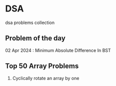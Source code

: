 # DSA
dsa problems collection


## Problem of the day
02 Apr 2024  :  Minimum Absolute Difference In BST


## Top 50 Array Problems
1. Cyclically rotate an array by one


